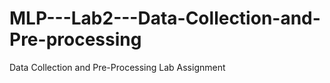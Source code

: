 # MLP---Lab2---Data-Collection-and-Pre-processing
Data Collection and Pre-Processing Lab Assignment
